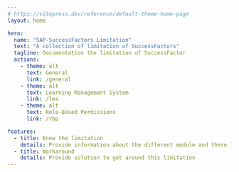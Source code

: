 ```yaml
---
# https://vitepress.dev/reference/default-theme-home-page
layout: home

hero:
  name: "SAP-SuccessFactors Limitation"
  text: "A collection of limitation of SuccessFactors"
  tagline: Documentation the limitation of SuccessFactor
  actions:
    - theme: alt
      text: General
      link: /general
    - theme: alt
      text: Learning Management System
      link: /lms
    - theme: alt
      text: Role-Based Permissions
      link: /rbp

features:
  - title: Know the limitation
    details: Provide information about the different module and there limitation
  - title: Workaround
    details: Provide solution to get around this limitation
---
```

